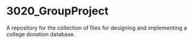 # 3020_GroupProject
A repository for the collection of files for designing and implementing a college donation database. 
